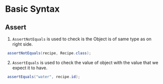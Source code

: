 # Basic Syntax

## Assert

1. `AssertNotEquals` is used to check is the Object is of same type as on right side. 

```java
 assertNotEquals(recipe, Recipe.class);
```

2. `AssertEquals` is used to check the value of object with the value that we expect it to have. 

```java
 assertEquals("water", recipe.id);
```


